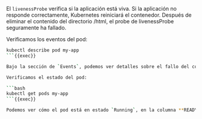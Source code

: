 El `livenessProbe` verifica si la aplicación está viva. Si la aplicación no responde correctamente, Kubernetes reiniciará el contenedor. Después de eliminar el contenido del directorio /html, el probe de livenessProbe seguramente ha fallado.

Verificamos los eventos del pod:

```bash
kubectl describe pod my-app
```{{exec}}

Bajo la sección de `Events`, podemos ver detalles sobre el fallo del contenedor. Buscamos las secciones relacionadas con Liveness y Readiness y observamos cómo Kubernetes maneja el fallo. El `readiness probe` probablemente fallará primero, evitando que se enrute el tráfico hacia el pod. Después, el `liveness probe` fallará y Kubernetes reiniciará el contenedor. Exactamente, podemos ver un evento con el siguiente mensaje: "Container my-app failed liveness probe, will be restarted" y, en los eventos posteriores, el proceso de reinicio del contenedor por parte de Kubernetes.

Verificamos el estado del pod:

```bash
kubectl get pods my-app
```{{exec}}

Podemos ver cómo el pod está en estado `Running`, en la columna **READY** el valor es `1/1`, pero en la columna **RESTARTS** el valor es `1`. Esto nos muestra cómo Kubernetes ha reiniciado el contenedor y que ahora está correctamente desplegado y listo para responder a nuestras solicitudes HTTP.